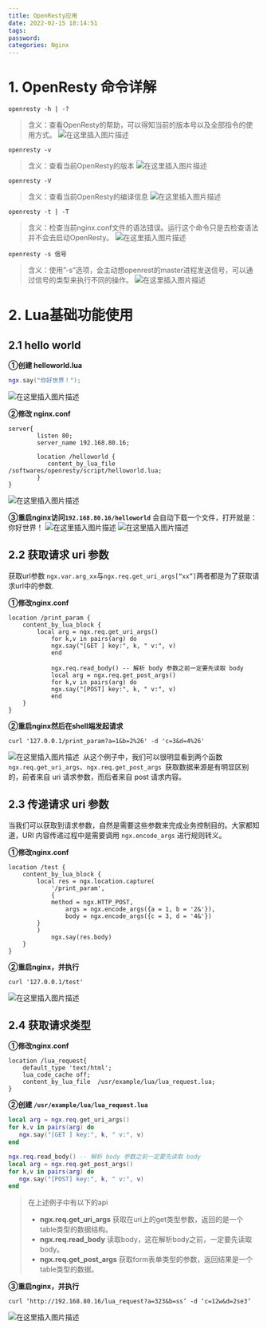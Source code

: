 ```yaml
---
title: OpenResty应用
date: 2022-02-15 18:14:51
tags:
password:
categories: Nginx
---
```


# 1. OpenResty 命令详解
```shell
openresty -h | -?
```
>含义：查看OpenResty的帮助，可以得知当前的版本号以及全部指令的使用方式。
>![在这里插入图片描述](https://img-blog.csdnimg.cn/5848baf9d1a548fc847fe8f2e11b295d.png?x-oss-process=image/watermark,type_d3F5LXplbmhlaQ,shadow_50,text_Q1NETiBAZkZlZS1vcHM=,size_20,color_FFFFFF,t_70,g_se,x_16)



```shell
openresty -v
```
>含义：查看当前OpenResty的版本
>![在这里插入图片描述](https://img-blog.csdnimg.cn/d7a8d3a693224c298c9470fb64c5a654.png)

```shell
openresty -V
```
>含义：查看当前OpenResty的编译信息
>![在这里插入图片描述](https://img-blog.csdnimg.cn/d8d48daf93884da7a8915ddd5b730b9b.png?x-oss-process=image/watermark,type_d3F5LXplbmhlaQ,shadow_50,text_Q1NETiBAZkZlZS1vcHM=,size_20,color_FFFFFF,t_70,g_se,x_16)




```shell
openresty -t | -T
```
>含义：检查当前nginx.conf文件的语法错误。运行这个命令只是去检查语法并不会去启动OpenResty。
>![在这里插入图片描述](https://img-blog.csdnimg.cn/daf0c297090348cab1902c86826ab3b6.png)



```shell
openresty -s 信号
```
>含义：使用”-s”选项，会主动想openrest的master进程发送信号，可以通过信号的类型来执行不同的操作。
>![在这里插入图片描述](https://img-blog.csdnimg.cn/7d455f82ed0b45daa07e6a5290256f48.png)

# 2. Lua基础功能使用
## 2.1 hello world
**①创建 helloworld.lua**
```lua
ngx.say("你好世界！");
```

![在这里插入图片描述](https://img-blog.csdnimg.cn/6698d04d7e8e4ea8b2f7023af09794a1.png?x-oss-process=image/watermark,type_d3F5LXplbmhlaQ,shadow_50,text_Q1NETiBAZkZlZS1vcHM=,size_20,color_FFFFFF,t_70,g_se,x_16)

**②修改 nginx.conf**
```shell
server{
        listen 80;
        server_name 192.168.80.16;

        location /helloworld {
           content_by_lua_file /softwares/openresty/script/helloworld.lua;
        }
}
```
![在这里插入图片描述](https://img-blog.csdnimg.cn/48edffb9a91b4f4db6befb50cf8eff4c.png?x-oss-process=image/watermark,type_d3F5LXplbmhlaQ,shadow_50,text_Q1NETiBAZkZlZS1vcHM=,size_20,color_FFFFFF,t_70,g_se,x_16)

**③重启nginx访问`192.168.80.16/helloworld`**
会自动下载一个文件，打开就是：你好世界！
![在这里插入图片描述](https://img-blog.csdnimg.cn/f94adcb6092f4d7cb03218546d9b9e12.png)
![在这里插入图片描述](https://img-blog.csdnimg.cn/331a80b97ff34eeabedfb9f2e45025c4.png?x-oss-process=image/watermark,type_d3F5LXplbmhlaQ,shadow_50,text_Q1NETiBAZkZlZS1vcHM=,size_20,color_FFFFFF,t_70,g_se,x_16)
## 2.2 获取请求 uri 参数
获取url参数 `ngx.var.arg_xx`与`ngx.req.get_uri_args[“xx”]`两者都是为了获取请求url中的参数.

**①修改nginx.conf**
```shell
location /print_param {
    content_by_lua_block {
        local arg = ngx.req.get_uri_args()
            for k,v in pairs(arg) do
            ngx.say("[GET ] key:", k, " v:", v)
            end

            ngx.req.read_body() -- 解析 body 参数之前一定要先读取 body
            local arg = ngx.req.get_post_args()
            for k,v in pairs(arg) do
            ngx.say("[POST] key:", k, " v:", v)
            end
    }
}
```
**②重启nginx然后在shell端发起请求**
```shell
curl '127.0.0.1/print_param?a=1&b=2%26' -d 'c=3&d=4%26'
```
![在这里插入图片描述](https://img-blog.csdnimg.cn/17f09f3cb8104b9986a7d0fc4b6c85e6.png)
​ 从这个例子中，我们可以很明显看到两个函数 `ngx.req.get_uri_args`、`ngx.req.get_post_args `获取数据来源是有明显区别的，前者来自 uri 请求参数，而后者来自 post 请求内容。


## 2.3 传递请求 uri 参数
当我们可以获取到请求参数，自然是需要这些参数来完成业务控制目的。大家都知道，URI 内容传递过程中是需要调用 `ngx.encode_args` 进行规则转义。

**①修改nginx.conf**
```shell
location /test {
    content_by_lua_block {
        local res = ngx.location.capture(
            '/print_param',
            {
            method = ngx.HTTP_POST,
                args = ngx.encode_args({a = 1, b = '2&'}),
                body = ngx.encode_args({c = 3, d = '4&'})
        }
        )
            ngx.say(res.body)
    }
}
```

**②重启nginx，并执行**
```shell
curl '127.0.0.1/test'
```
![在这里插入图片描述](https://img-blog.csdnimg.cn/3c0c2080762746aeaeb52c376f128099.png)
## 2.4 获取请求类型
**①修改nginx.conf**
```shell
location /lua_request{
    default_type 'text/html';
    lua_code_cache off;
    content_by_lua_file  /usr/example/lua/lua_request.lua;
}
```
**②创建 `/usr/example/lua/lua_request.lua`**
```lua
local arg = ngx.req.get_uri_args()
for k,v in pairs(arg) do
   ngx.say("[GET ] key:", k, " v:", v)
end

ngx.req.read_body() -- 解析 body 参数之前一定要先读取 body
local arg = ngx.req.get_post_args()
for k,v in pairs(arg) do
   ngx.say("[POST] key:", k, " v:", v)
end
```
> 在上述例子中有以下的api
> - **ngx.req.get_uri_args** 获取在uri上的get类型参数，返回的是一个table类型的数据结构。
> - **ngx.req.read_body** 读取body，这在解析body之前，一定要先读取body。
> - **ngx.req.get_post_args** 获取form表单类型的参数，返回结果是一个table类型的数据。


**③重启nginx，并执行**
```shell
curl ‘http://192.168.80.16/lua_request?a=323&b=ss’ -d ‘c=12w&d=2se3’
```
![在这里插入图片描述](https://img-blog.csdnimg.cn/2692f8cb046d4098abfd995a477da100.png)